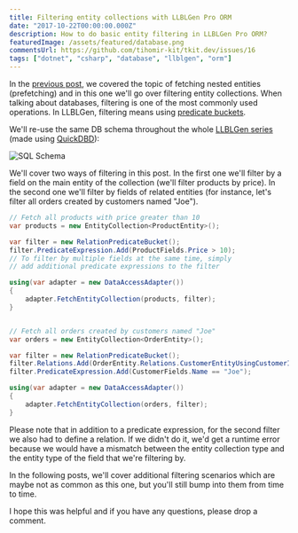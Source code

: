 ```yaml
---
title: Filtering entity collections with LLBLGen Pro ORM
date: "2017-10-22T00:00:00.000Z"
description: How to do basic entity filtering in LLBLGen Pro ORM?
featuredImage: /assets/featured/database.png
commentsUrl: https://github.com/tihomir-kit/tkit.dev/issues/16
tags: ["dotnet", "csharp", "database", "llblgen", "orm"]
---
```


In the [previous post](/2017/10/22/fetching-nested-entities-with-llblgen-pro-orm/), we covered the topic of fetching nested entities (prefetching) and in this one we'll go over filtering entity collections. When talking about databases, filtering is one of the most commonly used operations. In LLBLGen, filtering means using [predicate buckets](https://www.llblgen.com/documentation/5.3/LLBLGen%20Pro%20RTF/Using%20the%20generated%20code/Filtering%20and%20Sorting/gencode_filteringbasics.htm).

We'll re-use the same DB schema throughout the whole [LLBLGen series](/2017/10/23/llblgen-pro-basics/) (made using [QuickDBD](https://www.quickdatabasediagrams.com/)):

![SQL Schema](sql-schema.jpg)

We'll cover two ways of filtering in this post. In the first one we'll filter by a field on the main entity of the collection (we'll filter products by price). In the second one we'll filter by fields of related entities (for instance, let's filter all orders created by customers named "Joe").

```cs
// Fetch all products with price greater than 10
var products = new EntityCollection<ProductEntity>();

var filter = new RelationPredicateBucket();
filter.PredicateExpression.Add(ProductFields.Price > 10);
// To filter by multiple fields at the same time, simply
// add additional predicate expressions to the filter

using(var adapter = new DataAccessAdapter())
{
    adapter.FetchEntityCollection(products, filter);
}


// Fetch all orders created by customers named "Joe"
var orders = new EntityCollection<OrderEntity>();

var filter = new RelationPredicateBucket();
filter.Relations.Add(OrderEntity.Relations.CustomerEntityUsingCustomerId);
filter.PredicateExpression.Add(CustomerFields.Name == "Joe");

using(var adapter = new DataAccessAdapter())
{
    adapter.FetchEntityCollection(orders, filter);
}
```

Please note that in addition to a predicate expression, for the second filter we also had to define a relation. If we didn't do it, we'd get a runtime error because we would have a mismatch between the entity collection type and the entity type of the field that we're filtering by.

In the following posts, we'll cover additional filtering scenarios which are maybe not as common as this one, but you'll still bump into them from time to time.

I hope this was helpful and if you have any questions, please drop a comment.
